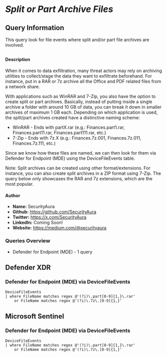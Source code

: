 # *Split or Part Archive Files*

## Query Information

This query look for file events where split and/or part file archives are involved.

##

#### Description

When it comes to data exfiltration, many threat actors may rely on archiving utilities to collect/stage the data they want to exfiltrate beforehand. For instance, put in a RAR or 7z archive all the Office and PDF related files from a network share.

With applications such as WinRAR and 7-Zip, you also have the option to create split or part archives. Basically, instead of putting inside a single archive a folder with around 10 GB of data, you can break it down in smaller archives of maximum 1 GB each. Depending on which application is used, the split/part archives created have a distinctive naming scheme:

- WinRAR - Ends with partX.rar (e.g.: Finances.part1.rar, Finances.part11.rar, Finances.part111.rar, etc.)
- 7-Zip - Ends with 7z.X (e.g.: Finances.7z.001, Finances.7z.011, Finances.7z.111, etc.)

Since we know how these files are named, we can then look for them via Defender for Endpoint (MDE) using the DeviceFileEvents table.

Note: Split archives can be created using other format/extensions. For instance, you can also create split archives in a ZIP format using 7-Zip. The query below only showcases the RAR and 7z extensions, which are the most popular.

#### Author <Optional>
- **Name:** SecurityAura
- **Github:** https://github.com/SecurityAura
- **Twitter:** https://x.com/SecurityAura
- **LinkedIn:** Coming Soon!
- **Website:** https://medium.com/@securityaura

### Queries Overview ###

- Defender for Endpoint (MDE) - 1 query

## Defender XDR ##
### Defender for Endpoint (MDE) via DeviceFileEvents ###
```KQL
DeviceFileEvents
| where FileName matches regex @'(?i)\.part[0-9]{1,}\.rar'
    or FileName matches regex @'(?i)\.7z\.[0-9]{1,}'
```
## Microsoft Sentinel ##
### Defender for Endpoint (MDE) via DeviceFileEvents ###
```KQL
DeviceFileEvents
| where FileName matches regex @'(?i)\.part[0-9]{1,}\.rar'
    or FileName matches regex @'(?i)\.7z\.[0-9]{1,}'
```
